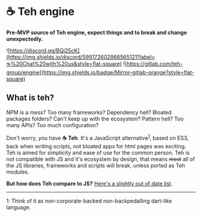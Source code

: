 # ☕ Teh engine

**Pre-MVP source of Teh engine, expect things and to break and change unexpectedly.**

![https://discord.gg/BQj25cK](https://img.shields.io/discord/599172602866565121?label=☕%20Chat%20with%20us&style=flat-square) ![https://gitlab.com/teh-group/engine](https://img.shields.io/badge/Mirror-gitlab-orange?style=flat-square)

## What is teh?

NPM is a mess? Too many frameworks? Dependency hell? Bloated packages folders? Can't keep up with the ecosystem? Pattern hell? Too many APIs? Too much configuration?

Don't worry, you have **☕ Teh**. It's a JavaScript alternative<sup>[1](#fn1)</sup>, based on ES3, back when writing scripts, not bloated apps for html pages was exciting. Teh is aimed for simplicity and ease of use for the common person. Teh is not compatible with JS and it's ecosystem by design, that means ~~most~~ all of the JS libraries, frameworks and scripts will break, unless ported as Teh modules.

**But how does Teh compare to JS?** [Here's a slightly out of date list](https://rentry.co/3rafi).


---

<a name="fn1">1</a>: Think of it as non-corporate-backed non-backpedalling dart-like language.
